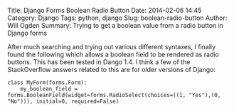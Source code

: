 Title: Django Forms Boolean Radio Button
Date: 2014-02-06 14:45
Category: Django
Tags: python, django
Slug: boolean-radio-button
Author: Will Ogden
Summary: Trying to get a boolean value from a radio button in Django forms

After much searching and trying out various different syntaxes, I finally found the following which allows a boolean field to be rendered as radio buttons. This has been tested in Dango 1.4. I think a few of the StackOverflow answers related to this are for older versions of Django:
	
	class MyForm(forms.Form):
		my_boolean_field = forms.BooleanField(widget=forms.RadioSelect(choices=((1, "Yes"),(0, "No"))), initial=0, required=False)
